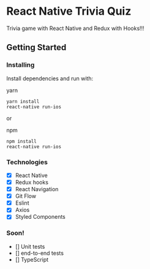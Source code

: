 # React Native Trivia Quiz

Trivia game with React Native and Redux with Hooks!!!

## Getting Started

### Installing

Install dependencies and run with:

yarn

```
yarn install
react-native run-ios
```

or

npm

```
npm install
react-native run-ios
```

### Technologies

- [x] React Native
- [x] Redux hooks
- [x] React Navigation
- [x] Git Flow
- [x] Eslint
- [x] Axios
- [x] Styled Components

### Soon!

- [] Unit tests
- [] end-to-end tests
- [] TypeScript

